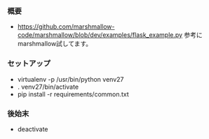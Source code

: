 ### 概要
* https://github.com/marshmallow-code/marshmallow/blob/dev/examples/flask_example.py 参考にmarshmallow試してます。

### セットアップ
* virtualenv -p /usr/bin/python  venv27
* . venv27/bin/activate
* pip install -r requirements/common.txt

### 後始末
* deactivate
